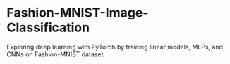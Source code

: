 # Fashion-MNIST-Image-Classification
Exploring deep learning with PyTorch by training linear models, MLPs, and CNNs on  Fashion-MNIST dataset.

